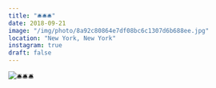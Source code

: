 ```yaml
---
title: "🛎🛎🛎"
date: 2018-09-21
image: "/img/photo/8a92c80864e7df08bc6c1307d6b688ee.jpg"
location: "New York, New York"
instagram: true
draft: false
---
```


![🛎🛎🛎](/img/photo/8a92c80864e7df08bc6c1307d6b688ee.jpg)
